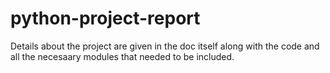 # python-project-report
Details about the project are given in the doc itself along with the code and all the necesaary modules that needed to be included.
